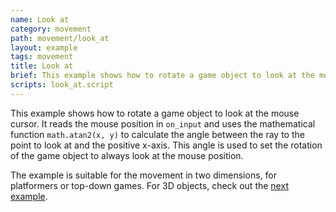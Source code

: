 ```yaml
---
name: Look at
category: movement
path: movement/look_at
layout: example
tags: movement
title: Look at
brief: This example shows how to rotate a game object to look at the mouse cursor
scripts: look_at.script
---
```


This example shows how to rotate a game object to look at the mouse cursor. It reads the mouse position in `on_input` and uses the mathematical function `math.atan2(x, y)` to calculate the angle between the ray to the point to look at and the positive x-axis. This angle is used to set the rotation of the game object to always look at the mouse position. 

The example is suitable for the movement in two dimensions, for platformers or top-down games. For 3D objects, check out the [next example](/examples/movement/look_rotation/).
